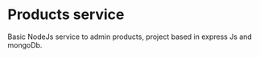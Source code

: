 # Products service
Basic NodeJs service to admin products, project based in express Js and mongoDb.
